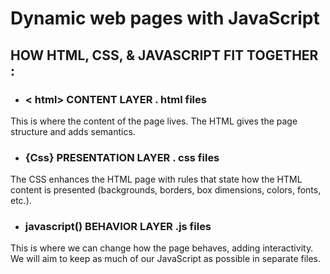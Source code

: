 # Dynamic web pages with JavaScript
## HOW HTML, CSS, & JAVASCRIPT FIT TOGETHER :
- ### < html> CONTENT LAYER . html files 
This is where the content of
the page lives. The HTML gives
the page structure and adds
semantics. 
- ###  {Css} PRESENTATION LAYER . css files
The CSS enhances the HTML
page with rules that state how
the HTML content is presented
(backgrounds, borders, box
dimensions, colors, fonts, etc.).
- ### javascript() BEHAVIOR LAYER .js files
This is where we can change
how the page behaves, adding
interactivity. We will aim to keep
as much of our JavaScript as
possible in separate files. 
